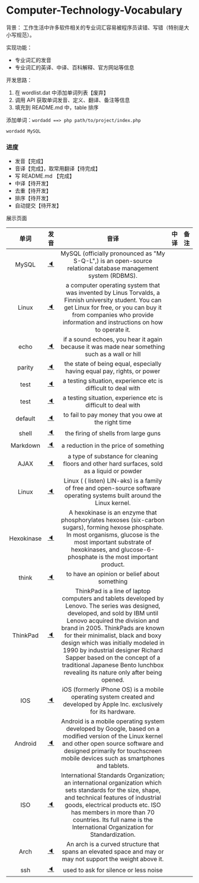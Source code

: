 # Computer-Technology-Vocabulary

背景：
工作生活中许多软件相关的专业词汇容易被程序员读错、写错（特别是大小写规范）。

实现功能：
- 专业词汇的发音
- 专业词汇的英译、中译、百科解释、官方网站等信息

开发思路：
1. 在 wordlist.dat 中添加单词列表【废弃】
2. 调用 API  获取单词发音、定义、翻译、备注等信息
3. 填充到 README.md 中，table 排序

添加单词：``wordadd ==> php path/to/project/index.php``
```shell
wordadd MySQL
```



###  进度

- 发音【完成】
- 音译【完成】，取常用翻译【待完成】
- 写 README.md 【完成】
- 中译【待开发】
- 去重【待开发】
- 排序【待开发】
- 自动提交【待开发】



展示页面

| 单词 | 发音 | 音译 | 中译 | 备注 |
| :--: | :--: | :--: | :--: | :--: |
| MySQL |[:speaker:](http://dict.youdao.com/dictvoice?audio=MySQL) | MySQL (officially pronounced as  "My S-Q-L",) is an open-source relational database management system (RDBMS). |      |      |
| Linux |[:speaker:](http://dict.youdao.com/dictvoice?audio=Linux) | a computer operating system that was invented by Linus Torvalds, a Finnish university student. You can get Linux for free, or you can buy it from companies who provide information and instructions on how to operate it. |      |      |
| echo |[:speaker:](http://dict.youdao.com/dictvoice?audio=echo) | if a sound echoes, you hear it again because it was made near something such as a wall or hill |      |      |
| parity |[:speaker:](http://dict.youdao.com/dictvoice?audio=parity) | the state of being equal, especially having equal pay, rights, or power |      |      |
| test |[:speaker:](http://dict.youdao.com/dictvoice?audio=test) | a testing situation, experience etc is difficult to deal with |      |      |
| test |[:speaker:](http://dict.youdao.com/dictvoice?audio=test) | a testing situation, experience etc is difficult to deal with |      |      |
| default |[:speaker:](http://dict.youdao.com/dictvoice?audio=default) | to fail to pay money that you owe at the right time |      |      |
| shell |[:speaker:](http://dict.youdao.com/dictvoice?audio=shell) | the firing of shells from large guns |      |      |
| Markdown |[:speaker:](http://dict.youdao.com/dictvoice?audio=Markdown) | a reduction in the price of something |      |      |
| AJAX |[:speaker:](http://dict.youdao.com/dictvoice?audio=AJAX) | a type of substance for cleaning floors and other hard surfaces, sold as a liquid or powder |      |      |
| Linux |[:speaker:](http://dict.youdao.com/dictvoice?audio=Linux) | Linux ( ( listen) LIN-əks) is a family of free and open-source software operating systems built around the Linux kernel. |      |      |
| Hexokinase |[:speaker:](http://dict.youdao.com/dictvoice?audio=Hexokinase) | A hexokinase is an enzyme that phosphorylates hexoses (six-carbon sugars), forming hexose phosphate. In most organisms, glucose is the most important substrate of hexokinases, and glucose-6-phosphate is the most important product. |      |      |
| think |[:speaker:](http://dict.youdao.com/dictvoice?audio=think) | to have an opinion or belief about something |      |      |
| ThinkPad |[:speaker:](http://dict.youdao.com/dictvoice?audio=ThinkPad) | ThinkPad is a line of laptop computers and tablets developed by Lenovo. The series was designed, developed, and sold by IBM until Lenovo acquired the division and brand in 2005. ThinkPads are known for their minimalist, black and boxy design which was initially modeled in 1990 by industrial designer Richard Sapper based on the concept of a traditional Japanese Bento lunchbox revealing its nature only after being opened. |      |      |
| IOS |[:speaker:](http://dict.youdao.com/dictvoice?audio=IOS) | iOS (formerly iPhone OS) is a mobile operating system created and developed by Apple Inc. exclusively for its hardware. |      |      |
| Android |[:speaker:](http://dict.youdao.com/dictvoice?audio=Android) | Android is a mobile operating system developed by Google, based on a modified version of the Linux kernel and other open source software and designed primarily for touchscreen mobile devices such as smartphones and tablets. |      |      |
| ISO |[:speaker:](http://dict.youdao.com/dictvoice?audio=ISO) | International Standards Organization; an international organization which sets standards for the size, shape, and technical features of industrial goods, electrical products etc. ISO has members in more than 70 countries. Its full name is the International Organization for Standardization. |      |      |
| Arch |[:speaker:](http://dict.youdao.com/dictvoice?audio=Arch) | An arch is a curved structure that spans an elevated space and may or may not support the weight above it. |      |      |
| ssh |[:speaker:](http://dict.youdao.com/dictvoice?audio=ssh) | used to ask for silence or less noise |      |      |
